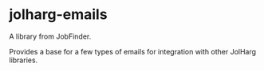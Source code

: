# jolharg-emails

A library from JobFinder.

Provides a base for a few types of emails for integration with other JolHarg libraries.
